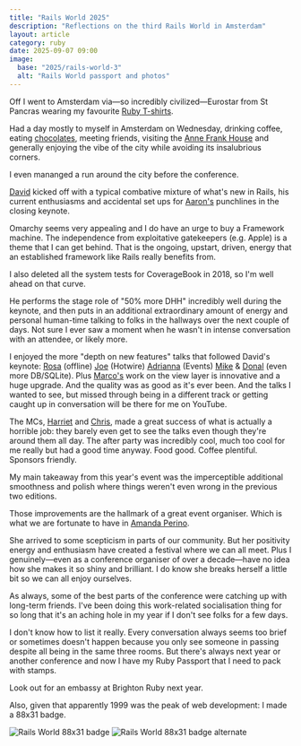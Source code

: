 ```yaml
---
title: "Rails World 2025"
description: "Reflections on the third Rails World in Amsterdam"
layout: article
category: ruby
date: 2025-09-07 09:00
image:
  base: "2025/rails-world-3"
  alt: "Rails World passport and photos"
---
```


Off I went to Amsterdam via—so incredibly civilized—Eurostar from St Pancras wearing my favourite [Ruby T-shirts](https://rubytshirts.com).

Had a day mostly to myself in Amsterdam on Wednesday, drinking coffee, eating [chocolates](https://puccinibomboni.com), meeting friends, visiting the [Anne Frank House](https://www.annefrank.org/en/) and generally enjoying the vibe of the city while avoiding its insalubrious corners.

I even mananged a run around the city before the conference.

[David](https://x.com/dhh) kicked off with a typical combative mixture of what's new in Rails, his current enthusiasms and accidental set ups for [Aaron's](https://x.com/tenderlove) punchlines in the closing keynote.

Omarchy seems very appealing and I do have an urge to buy a Framework machine. The independence from exploitative gatekeepers (e.g. Apple) is a theme that I can get behind. That is the ongoing, upstart, driven, energy that an established framework like Rails really benefits from.

I also deleted all the system tests for CoverageBook in 2018, so I'm well ahead on that curve.

He performs the stage role of "50% more DHH" incredibly well during the keynote, and then puts in an additional extraordinary amount of energy and personal human-time talking to folks in the hallways over the next couple of days. Not sure I ever saw a moment when he wasn't in intense conversation with an attendee, or likely more.

I enjoyed the more "depth on new features" talks that followed David's keynote: [Rosa](https://www.linkedin.com/in/rosagutierrezescudero/) (offline) [Joe](https://x.com/joemasilotti) (Hotwire) [Adrianna](https://x.com/adriannakchang) (Events) [Mike](https://github.com/flavorjones) & [Donal](https://www.linkedin.com/in/donal-mcbreen-a8227a52/) (even more DB/SQLite). Plus [Marco's](https://bsky.app/profile/marcoroth.dev) work on the view layer is innovative and a huge upgrade. And the quality was as good as it's ever been. And the talks I wanted to see, but missed through being in a different track or getting caught up in conversation will be there for me on YouTube.

The MCs, [Harriet](https://x.com/oughtputs) and [Chris](https://x.com/typecraft_dev), made a great success of what is actually a horrible job: they barely even get to see the talks even though they're around them all day. The after party was incredibly cool, much too cool for me really but had a good time anyway. Food good. Coffee plentiful. Sponsors friendly.

My main takeaway from this year's event was the imperceptible additional smoothness and polish where things weren't even wrong in the previous two editions.

Those improvements are the hallmark of a great event organiser. Which is what we are fortunate to have in [Amanda Perino](https://www.linkedin.com/in/amandabrookeperino).

She arrived to some scepticism in parts of our community. But her positivity energy and enthusiasm have created a festival where we can all meet. Plus I genuinely—even as a conference organiser of over a decade—have no idea how she makes it so shiny and brilliant. I do know she breaks herself a little bit so we can all enjoy ourselves.

As always, some of the best parts of the conference were catching up with long-term friends. I've been doing this work-related socialisation thing for so long that it's an aching hole in my year if I don't see folks for a few days.

I don't know how to list it really. Every conversation always seems too brief or sometimes doesn't happen because you only see someone in passing despite all being in the same three rooms. But there's always next year or another conference and now I have my Ruby Passport that I need to pack with stamps.

Look out for an embassy at Brighton Ruby next year.

Also, given that apparently 1999 was the peak of web development: I made a 88x31 badge.

![Rails World 88x31 badge](2025/rails-88x31.gif)
![Rails World 88x31 badge alternate](2025/rails-88x31-red.gif)